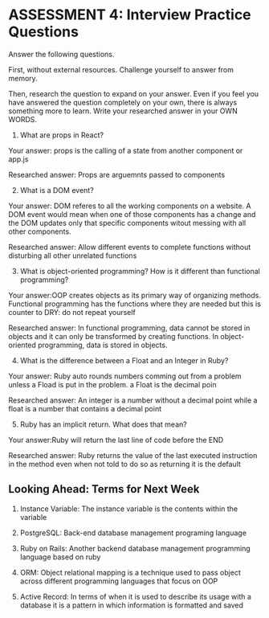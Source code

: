 # ASSESSMENT 4: Interview Practice Questions
Answer the following questions.

First, without external resources. Challenge yourself to answer from memory.

Then, research the question to expand on your answer. Even if you feel you have answered the question completely on your own, there is always something more to learn. Write your researched answer in your OWN WORDS.  

1. What are props in React?

  Your answer: props is the calling of a state from another component or app.js

  Researched answer: Props are arguemnts passed to components



2. What is a DOM event?

  Your answer: DOM referes to all the working components on a website. A DOM event would mean when one of those components has a change and the DOM updates only that specific components witout messing with all other components.

  Researched answer: Allow different events to complete functions without disturbing all other unrelated functions



3. What is object-oriented programming? How is it different than functional programming?

  Your answer:OOP creates objects as its primary way of organizing methods. Functional programming has the functions where they are needed but this is counter to DRY: do not repeat yourself

  Researched answer: In functional programming, data cannot be stored in objects and it can only be transformed by creating functions. In object-oriented programming, data is stored in objects.



4. What is the difference between a Float and an Integer in Ruby?

  Your answer: Ruby auto rounds numbers comming out from a problem unless a Fload is put in the problem. a Float is the decimal poin 

  Researched answer: An integer is a number without a decimal point while a float is a number that contains a decimal point



5. Ruby has an implicit return. What does that mean?

  Your answer:Ruby will return the last line of code before the END

  Researched answer: Ruby returns the value of the last executed instruction in the method even when not told to do so as returning it is the default



## Looking Ahead: Terms for Next Week

1. Instance Variable: The instance variable is the contents within the variable

2. PostgreSQL: Back-end database management programing language

3. Ruby on Rails: Another backend database management programming language based on ruby

4. ORM: Object relational mapping is a technique used to pass object across different programming languages that focus on OOP

5. Active Record: In terms of when it is used to describe its usage with a database it is a pattern in which information is formatted and saved
